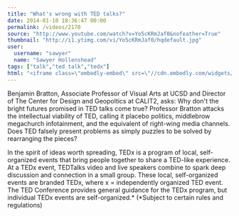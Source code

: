 ```yaml
---
title: "What's wrong with TED talks?"
date: 2014-01-10 18:36:47 00:00
permalink: /videos/2170
source: "http://www.youtube.com/watch?v=Yo5cKRmJaf0&nofeather=True"
thumbnail: "http://i1.ytimg.com/vi/Yo5cKRmJaf0/hqdefault.jpg"
user:
  username: "sawyer"
  name: "Sawyer Hollenshead"
tags: ["talk","ted talk","tedx"]
html: "<iframe class=\"embedly-embed\" src=\"//cdn.embedly.com/widgets/media.html?src=http%3A%2F%2Fwww.youtube.com%2Fembed%2FYo5cKRmJaf0%3Fwmode%3Dtransparent%26feature%3Doembed&url=http%3A%2F%2Fwww.youtube.com%2Fwatch%3Fv%3DYo5cKRmJaf0&image=http%3A%2F%2Fi1.ytimg.com%2Fvi%2FYo5cKRmJaf0%2Fhqdefault.jpg&key=950020ba825211e1a0764040d3dc5c07&type=text%2Fhtml&schema=youtube\" width=\"854\" height=\"480\" scrolling=\"no\" frameborder=\"0\" allowfullscreen></iframe>"
---
```


Benjamin Bratton, Associate Professor of Visual Arts at UCSD and Director of The Center for Design and Geopoltics at CALIT2, asks: Why don't the bright futures promised in TED talks come true? Professor Bratton attacks the intellectual viability of TED, calling it placebo politics, middlebrow megachurch infotainment, and the equivalent of right-wing media channels. Does TED falsely present problems as simply puzzles to be solved by rearranging the pieces?

In the spirit of ideas worth spreading, TEDx is a program of local, self-organized events that bring people together to share a TED-like experience. At a TEDx event, TEDTalks video and live speakers combine to spark deep discussion and connection in a small group. These local, self-organized events are branded TEDx, where x = independently organized TED event. The TED Conference provides general guidance for the TEDx program, but individual TEDx events are self-organized.* (*Subject to certain rules and regulations)
